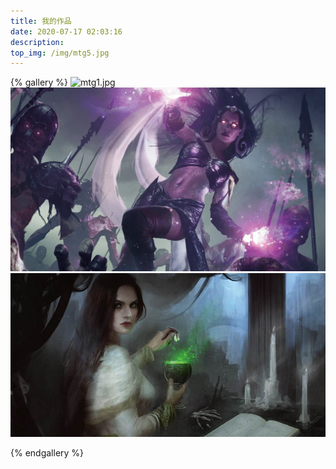 ```yaml
---
title: 我的作品
date: 2020-07-17 02:03:16
description: 
top_img: /img/mtg5.jpg
---
```


{% gallery %}
![mtg1.jpg](https://i.loli.net/2020/07/15/w6RbEJYuAGnCWvI.jpg)
![mtg1.jpg](/img/mtg2.jpg)
![mtg1.jpg](/img/mtg3.jpg)


{% endgallery %}